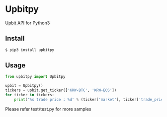 # Upbitpy

[Upbit API](https://docs.upbit.com/v1.0/reference) for Python3

## Install
```bash
$ pip3 install upbitpy
```

## Usage
```python
from upbitpy import Upbitpy

upbit = Upbitpy()
tickers = upbit.get_ticker(['KRW-BTC', 'KRW-EOS'])
for ticker in tickers:
    print('%s trade price : %d' % (ticker['market'], ticker['trade_price']))
```

Please refer test/test.py for more samples

